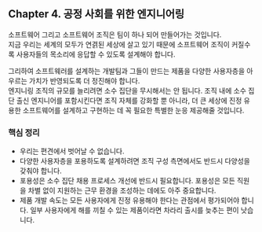 ## Chapter 4. 공정 사회를 위한 엔지니어링

소프트웨어 그리고 소프트웨어 조직은 팀이 하나 되어 만들어가는 것입니다. <br>
지금 우리는 세계의 모두가 연겱된 세상에 살고 있기 때문에 소프트웨어 조직이 커질수록 사용자들의 목소리에 응답할 수 있도록 설계해야 합니다. <br>

그리하여 소프트웨러를 설계하는 개발팀과 그들이 만드는 제품을 다양한 사용자층을 아우르는 가치가 반영되도록 더 정진해야 합니다. <br>
엔지니링 조직의 규모를 늘리려면 소수 집단을 무시해서는 안 됩니다. 조직 내에 소수 집단 출신 엔지니어를 포함시킨다면 조직 자체를 강화할 뿐 아니라, 
더 큰 세상에 진정 유용한 소프트웨어를 설계하고 구현하는 데 꼭 필요한 특별한 눈응 제공해줄 것입니다.

### 핵심 정리
- 우리는 편견에서 벗어날 수 없습니다.
- 다양한 사용자층을 포용하도록 설계하려면 조직 구성 측면에서도 반드시 다양성을 갖춰야 합니다.
- 포용성은 소수 집단 채용 프로세스 개선에 반드시 필요합니다. 포용성은 모든 직원을 차별 없이 지원하는 근무 환경을 조성하는 데에도 아주 중요합니다.
- 제품 개발 속도는 모든 사용자에게 진정 유용해야 한다는 관점에서 평가되어야 합니다. 일부 사용자에게 해를 끼칠 수 있는 제품이라면 차라리 출시를 늦추는 편이 낫습니다.